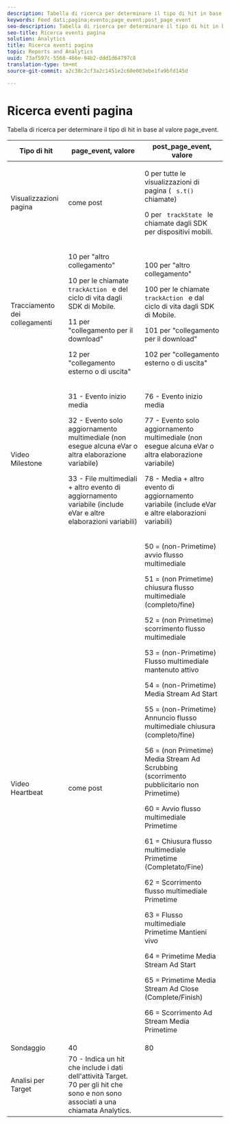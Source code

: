 ```yaml
---
description: Tabella di ricerca per determinare il tipo di hit in base al valore page_event.
keywords: Feed dati;pagina;evento;page_event;post_page_event
seo-description: Tabella di ricerca per determinare il tipo di hit in base al valore page_event.
seo-title: Ricerca eventi pagina
solution: Analytics
title: Ricerca eventi pagina
topic: Reports and Analytics
uuid: 73af597c-5560-466e-94b2-ddd1d64797c8
translation-type: tm+mt
source-git-commit: a2c38c2cf3a2c1451e2c60e003ebe1fa9bfd145d

---
```



# Ricerca eventi pagina

Tabella di ricerca per determinare il tipo di hit in base al valore page_event.

<table id="table_33AF375E0B41474696D7A4A92C652A5F"> 
 <thead> 
  <tr> 
   <th colname="col1" class="entry"> Tipo di hit </th> 
   <th colname="col02" class="entry"> page_event, valore </th> 
   <th colname="col2" class="entry"> post_page_event, valore </th> 
  </tr> 
 </thead>
 <tbody> 
  <tr> 
   <td colname="col1"> Visualizzazioni pagina </td> 
   <td colname="col02"> come post </td> 
   <td colname="col2"> <p>0 per tutte le visualizzazioni di pagina ( <code> s.t() </code> chiamate) </p> <p>0 per <code> trackState </code> le chiamate dagli SDK per dispositivi mobili. </p> </td> 
  </tr> 
  <tr> 
   <td colname="col1"> Tracciamento dei collegamenti </td> 
   <td colname="col02"> <p>10 per "altro collegamento" </p> <p>10 per le chiamate <code> trackAction </code> e del ciclo di vita dagli SDK di Mobile. </p> <p>11 per "collegamento per il download" </p> <p>12 per "collegamento esterno o di uscita" </p> </td> 
   <td colname="col2"> <p>100 per "altro collegamento" </p> <p>100 per le chiamate <code> trackAction </code> e dal ciclo di vita dagli SDK di Mobile. </p> <p>101 per "collegamento per il download" </p> <p>102 per "collegamento esterno o di uscita" </p> </td> 
  </tr> 
  <tr> 
   <td colname="col1"> Video Milestone </td> 
   <td colname="col02"> 
    <!--<p>30 - Legacy full media tracking event at the end of the video playback (no longer supported)</p>--> <p>31 - Evento inizio media </p> <p>32 - Evento solo aggiornamento multimediale (non esegue alcuna eVar o altra elaborazione variabile) </p> <p>33 - File multimediali + altro evento di aggiornamento variabile (include eVar e altre elaborazioni variabili) </p> </td> 
   <td colname="col2"> 
    <!--<p> 75 - Legacy full media tracking event at theend of the video playback (no longer supported)</p>--> <p> 76 - Evento inizio media </p> <p>77 - Evento solo aggiornamento multimediale (non esegue alcuna eVar o altra elaborazione variabile) </p> <p>78 - Media + altro evento di aggiornamento variabile (include eVar e altre elaborazioni variabili) </p> </td> 
  </tr> 
  <tr> 
   <td colname="col1"> <p>Video Heartbeat </p> </td> 
   <td colname="col02"> come post </td> 
   <td colname="col2"> <p> 50 = (non-Primetime) avvio flusso multimediale </p> <p> 51 = (non Primetime) chiusura flusso multimediale (completo/fine) </p> <p> 52 = (non Primetime) scorrimento flusso multimediale </p> <p> 53 = (non-Primetime) Flusso multimediale mantenuto attivo </p> <p> 54 = (non-Primetime) Media Stream Ad Start </p> <p> 55 = (non-Primetime) Annuncio flusso multimediale chiusura (completo/fine) </p> <p> 56 = (non Primetime) Media Stream Ad Scrubbing (scorrimento pubblicitario non Primetime) </p> <p> 60 = Avvio flusso multimediale Primetime </p> <p> 61 = Chiusura flusso multimediale Primetime (Completato/Fine) </p> <p> 62 = Scorrimento flusso multimediale Primetime </p> <p> 63 = Flusso multimediale Primetime Mantieni vivo </p> <p> 64 = Primetime Media Stream Ad Start </p> <p> 65 = Primetime Media Stream Ad Close (Complete/Finish) </p> <p> 66 = Scorrimento Ad Stream Media Primetime </p> </td> 
  </tr> 
  <tr> 
   <td colname="col1"> Sondaggio </td> 
   <td colname="col02"> 40 </td> 
   <td colname="col2"> 80 </td> 
  </tr> 
  <tr> 
   <td colname="col1"> Analisi per Target </td> 
   <td colname="col02"> 70 - Indica un hit che include i dati dell'attività Target. 70 per gli hit che sono e non sono associati a una chiamata Analytics. </td> 
   <td colname="col2"> </td> 
  </tr> 
 </tbody> 
</table>

